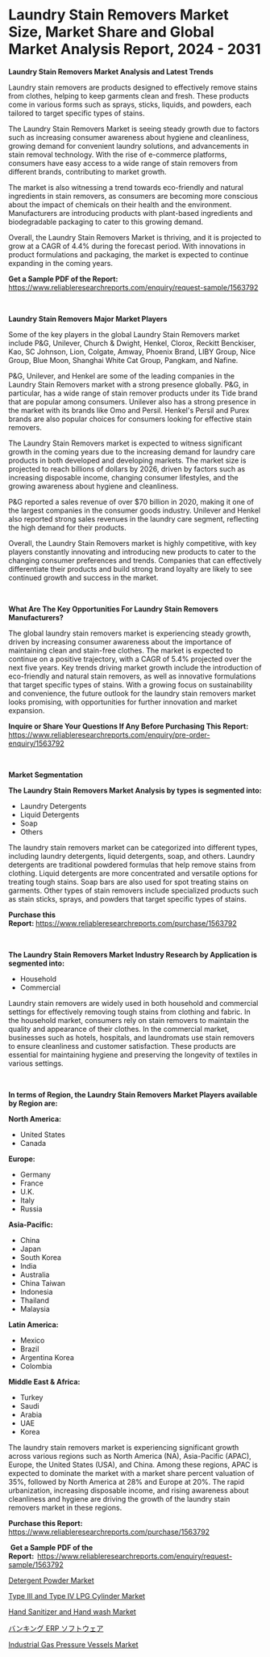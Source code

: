 <p><h1>Laundry Stain Removers Market Size, Market Share and Global Market Analysis Report, 2024 - 2031</h1></p><p><strong>Laundry Stain Removers Market Analysis and Latest Trends</strong></p>
<p><p>Laundry stain removers are products designed to effectively remove stains from clothes, helping to keep garments clean and fresh. These products come in various forms such as sprays, sticks, liquids, and powders, each tailored to target specific types of stains.</p><p>The Laundry Stain Removers Market is seeing steady growth due to factors such as increasing consumer awareness about hygiene and cleanliness, growing demand for convenient laundry solutions, and advancements in stain removal technology. With the rise of e-commerce platforms, consumers have easy access to a wide range of stain removers from different brands, contributing to market growth.</p><p>The market is also witnessing a trend towards eco-friendly and natural ingredients in stain removers, as consumers are becoming more conscious about the impact of chemicals on their health and the environment. Manufacturers are introducing products with plant-based ingredients and biodegradable packaging to cater to this growing demand.</p><p>Overall, the Laundry Stain Removers Market is thriving, and it is projected to grow at a CAGR of 4.4% during the forecast period. With innovations in product formulations and packaging, the market is expected to continue expanding in the coming years.</p></p>
<p><strong>Get a Sample PDF of the Report:&nbsp;</strong> <a href="https://www.reliableresearchreports.com/enquiry/request-sample/1563792">https://www.reliableresearchreports.com/enquiry/request-sample/1563792</a></p>
<p>&nbsp;</p>
<p><strong>Laundry Stain Removers Major Market Players</strong></p>
<p><p>Some of the key players in the global Laundry Stain Removers market include P&G, Unilever, Church & Dwight, Henkel, Clorox, Reckitt Benckiser, Kao, SC Johnson, Lion, Colgate, Amway, Phoenix Brand, LIBY Group, Nice Group, Blue Moon, Shanghai White Cat Group, Pangkam, and Nafine.</p><p>P&G, Unilever, and Henkel are some of the leading companies in the Laundry Stain Removers market with a strong presence globally. P&G, in particular, has a wide range of stain remover products under its Tide brand that are popular among consumers. Unilever also has a strong presence in the market with its brands like Omo and Persil. Henkel's Persil and Purex brands are also popular choices for consumers looking for effective stain removers.</p><p>The Laundry Stain Removers market is expected to witness significant growth in the coming years due to the increasing demand for laundry care products in both developed and developing markets. The market size is projected to reach billions of dollars by 2026, driven by factors such as increasing disposable income, changing consumer lifestyles, and the growing awareness about hygiene and cleanliness.</p><p>P&G reported a sales revenue of over $70 billion in 2020, making it one of the largest companies in the consumer goods industry. Unilever and Henkel also reported strong sales revenues in the laundry care segment, reflecting the high demand for their products.</p><p>Overall, the Laundry Stain Removers market is highly competitive, with key players constantly innovating and introducing new products to cater to the changing consumer preferences and trends. Companies that can effectively differentiate their products and build strong brand loyalty are likely to see continued growth and success in the market.</p></p>
<p>&nbsp;</p>
<p><strong>What Are The Key Opportunities For Laundry Stain Removers Manufacturers?</strong></p>
<p><p>The global laundry stain removers market is experiencing steady growth, driven by increasing consumer awareness about the importance of maintaining clean and stain-free clothes. The market is expected to continue on a positive trajectory, with a CAGR of 5.4% projected over the next five years. Key trends driving market growth include the introduction of eco-friendly and natural stain removers, as well as innovative formulations that target specific types of stains. With a growing focus on sustainability and convenience, the future outlook for the laundry stain removers market looks promising, with opportunities for further innovation and market expansion.</p></p>
<p><strong>Inquire or Share Your Questions If Any Before Purchasing This Report:</strong> <a href="https://www.reliableresearchreports.com/enquiry/pre-order-enquiry/1563792">https://www.reliableresearchreports.com/enquiry/pre-order-enquiry/1563792</a></p>
<p>&nbsp;</p>
<p><strong>Market Segmentation</strong></p>
<p><strong>The Laundry Stain Removers Market Analysis by types is segmented into:</strong></p>
<p><ul><li>Laundry Detergents</li><li>Liquid Detergents</li><li>Soap</li><li>Others</li></ul></p>
<p><p>The laundry stain removers market can be categorized into different types, including laundry detergents, liquid detergents, soap, and others. Laundry detergents are traditional powdered formulas that help remove stains from clothing. Liquid detergents are more concentrated and versatile options for treating tough stains. Soap bars are also used for spot treating stains on garments. Other types of stain removers include specialized products such as stain sticks, sprays, and powders that target specific types of stains.</p></p>
<p><strong>Purchase this Report:&nbsp;</strong><a href="https://www.reliableresearchreports.com/purchase/1563792">https://www.reliableresearchreports.com/purchase/1563792</a></p>
<p>&nbsp;</p>
<p><strong>The Laundry Stain Removers Market Industry Research by Application is segmented into:</strong></p>
<p><ul><li>Household</li><li>Commercial</li></ul></p>
<p><p>Laundry stain removers are widely used in both household and commercial settings for effectively removing tough stains from clothing and fabric. In the household market, consumers rely on stain removers to maintain the quality and appearance of their clothes. In the commercial market, businesses such as hotels, hospitals, and laundromats use stain removers to ensure cleanliness and customer satisfaction. These products are essential for maintaining hygiene and preserving the longevity of textiles in various settings.</p></p>
<p>&nbsp;</p>
<p><strong>In terms of Region, the Laundry Stain Removers Market Players available by Region are:</strong></p>
<p>
    <p> <strong> North America: </strong>
        <ul>
            <li>United States</li>
            <li>Canada</li>
        </ul>
        </p> 
    <p> <strong> Europe: </strong>
        <ul>
            <li>Germany</li>
            <li>France</li>
            <li>U.K.</li>
            <li>Italy</li>
            <li>Russia</li>
        </ul>
        </p> 
    <p> <strong> Asia-Pacific: </strong>
        <ul>
            <li>China</li>
            <li>Japan</li>
            <li>South Korea</li>
            <li>India</li>
            <li>Australia</li>
            <li>China Taiwan</li>
            <li>Indonesia</li>
            <li>Thailand</li>
            <li>Malaysia</li>
        </ul>
        </p> 
    <p> <strong> Latin America: </strong>
        <ul>
            <li>Mexico</li>
            <li>Brazil</li>
            <li>Argentina Korea</li>
            <li>Colombia</li>
        </ul>
        </p> 
    <p> <strong> Middle East & Africa: </strong>
        <ul>
            <li>Turkey</li>
            <li>Saudi</li>
            <li>Arabia</li>
            <li>UAE</li>
            <li>Korea</li>
        </ul>
    </p>
    </p>
<p><p>The laundry stain removers market is experiencing significant growth across various regions such as North America (NA), Asia-Pacific (APAC), Europe, the United States (USA), and China. Among these regions, APAC is expected to dominate the market with a market share percent valuation of 35%, followed by North America at 28% and Europe at 20%. The rapid urbanization, increasing disposable income, and rising awareness about cleanliness and hygiene are driving the growth of the laundry stain removers market in these regions.</p></p>
<p><strong>Purchase this Report: </strong><a href="https://www.reliableresearchreports.com/purchase/1563792">https://www.reliableresearchreports.com/purchase/1563792</a></p>
<p>&nbsp;<strong>Get a Sample PDF of the Report:&nbsp;&nbsp;</strong><a href="https://www.reliableresearchreports.com/enquiry/request-sample/1563792">https://www.reliableresearchreports.com/enquiry/request-sample/1563792</a></p>
<p><strong></strong></p>
<p><p><a href="https://github.com/Angelnienowdseej3e45z3p8c/Market-Research-Report-List-1/blob/main/detergent-powder-market.md">Detergent Powder Market</a></p><p><a href="https://issuu.com/reportprime-2/docs/type-iii-and-type-iv-lpg-cylinder-market-size-2030">Type III and Type IV LPG Cylinder Market</a></p><p><a href="https://github.com/brentleyjimmiealvaradoz4l1rea/Market-Research-Report-List-1/blob/main/hand-sanitizer-and-hand-wash-market.md">Hand Sanitizer and Hand wash Market</a></p><p><a href="https://github.com/vlcostes/Market-Research-Report-List-1/blob/main/75469725780.md">バンキング ERP ソフトウェア</a></p><p><a href="https://issuu.com/reportprime-2/docs/industrial-gas-pressure-vessels-market-size-2030.p">Industrial Gas Pressure Vessels Market</a></p></p>